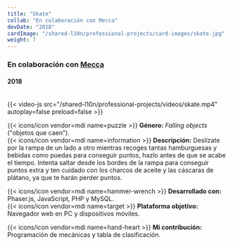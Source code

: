 ```yaml
---
title: "Skate"
collab: "En colaboración con Mecca"
devDate: "2018"
cardImage: "/shared-l10n/professional-projects/card-images/skate.jpg"
weight: 7
---
```


### En colaboración con [Mecca](https://meccanimation.com/)
#### 2018
\
{{< video-js src="/shared-l10n/professional-projects/videos/skate.mp4" autoplay=false preload=false >}}

{{< icons/icon vendor=mdi name=puzzle >}} **Género:** *Falling objects* ("objetos que caen").\
{{< icons/icon vendor=mdi name=information >}} **Descripción:**
Deslízate por la rampa de un lado a otro mientras recoges tantas hamburguesas y bebidas como puedas para conseguir puntos, hazlo antes de que se acabe el tiempo.
Intenta saltar desde los bordes de la rampa para conseguir puntos extra y ten cuidado con los charcos de aceite y las cáscaras de plátano, ya que te harán perder puntos.

{{< icons/icon vendor=mdi name=hammer-wrench >}} **Desarrollado con:** Phaser.js, JavaScript, PHP y MySQL.\
{{< icons/icon vendor=mdi name=target >}} **Plataforma objetivo:** Navegador web en PC y dispositivos móviles.

{{< icons/icon vendor=mdi name=hand-heart >}} **Mi contribución:** Programación de mecánicas y tabla de clasificación.

